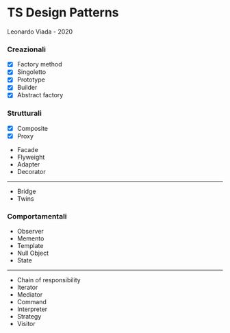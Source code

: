 # TS Design Patterns

Leonardo Viada - 2020

### Creazionali

- [x] Factory method
- [x] Singoletto
- [x] Prototype
- [x] Builder
- [x] Abstract factory

### Strutturali

- [x] Composite
- [x] Proxy
- Facade
- Flyweight
- Adapter
- Decorator

---

- Bridge
- Twins

### Comportamentali

- Observer
- Memento
- Template
- Null Object
- State

---

- Chain of responsibility
- Iterator
- Mediator
- Command
- Interpreter
- Strategy
- Visitor